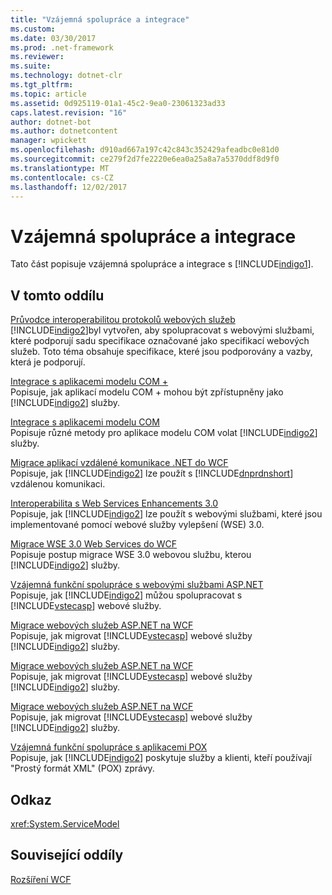 ```yaml
---
title: "Vzájemná spolupráce a integrace"
ms.custom: 
ms.date: 03/30/2017
ms.prod: .net-framework
ms.reviewer: 
ms.suite: 
ms.technology: dotnet-clr
ms.tgt_pltfrm: 
ms.topic: article
ms.assetid: 0d925119-01a1-45c2-9ea0-23061323ad33
caps.latest.revision: "16"
author: dotnet-bot
ms.author: dotnetcontent
manager: wpickett
ms.openlocfilehash: d910ad667a197c42c843c352429afeadbc0e81d0
ms.sourcegitcommit: ce279f2d7fe2220e6ea0a25a8a7a5370ddf8d9f0
ms.translationtype: MT
ms.contentlocale: cs-CZ
ms.lasthandoff: 12/02/2017
---
```

# <a name="interoperability-and-integration"></a>Vzájemná spolupráce a integrace
Tato část popisuje vzájemná spolupráce a integrace s [!INCLUDE[indigo1](../../../../includes/indigo1-md.md)].  
  
## <a name="in-this-section"></a>V tomto oddílu  
 [Průvodce interoperabilitou protokolů webových služeb](../../../../docs/framework/wcf/feature-details/web-services-protocols-interoperability-guide.md)  
 [!INCLUDE[indigo2](../../../../includes/indigo2-md.md)]byl vytvořen, aby spolupracovat s webovými službami, které podporují sadu specifikace označované jako specifikací webových služeb. Toto téma obsahuje specifikace, které jsou podporovány a vazby, která je podporují.  
  
 [Integrace s aplikacemi modelu COM +](../../../../docs/framework/wcf/feature-details/integrating-with-com-plus-applications.md)  
 Popisuje, jak aplikací modelu COM + mohou být zpřístupněny jako [!INCLUDE[indigo2](../../../../includes/indigo2-md.md)] služby.  
  
 [Integrace s aplikacemi modelu COM](../../../../docs/framework/wcf/feature-details/integrating-with-com-applications.md)  
 Popisuje různé metody pro aplikace modelu COM volat [!INCLUDE[indigo2](../../../../includes/indigo2-md.md)] služby.  
  
 [Migrace aplikací vzdálené komunikace .NET do WCF](../../../../docs/framework/wcf/feature-details/migrating-net-remoting-applications-to-wcf.md)  
 Popisuje, jak [!INCLUDE[indigo2](../../../../includes/indigo2-md.md)] lze použít s [!INCLUDE[dnprdnshort](../../../../includes/dnprdnshort-md.md)] vzdálenou komunikaci.  
  
 [Interoperabilita s Web Services Enhancements 3.0](../../../../docs/framework/wcf/feature-details/interoperability-with-web-services-enhancements-3-0.md)  
 Popisuje, jak [!INCLUDE[indigo2](../../../../includes/indigo2-md.md)] lze použít s webovými službami, které jsou implementované pomocí webové služby vylepšení (WSE) 3.0.  
  
 [Migrace WSE 3.0 Web Services do WCF](../../../../docs/framework/wcf/feature-details/migrating-wse-3-0-web-services-to-wcf.md)  
 Popisuje postup migrace WSE 3.0 webovou službu, kterou [!INCLUDE[indigo2](../../../../includes/indigo2-md.md)] služby.  
  
 [Vzájemná funkční spolupráce s webovými službami ASP.NET](../../../../docs/framework/wcf/feature-details/interop-with-aspnet-web-services.md)  
 Popisuje, jak [!INCLUDE[indigo2](../../../../includes/indigo2-md.md)] můžou spolupracovat s [!INCLUDE[vstecasp](../../../../includes/vstecasp-md.md)] webové služby.  
  
 [Migrace webových služeb ASP.NET na WCF](../../../../docs/framework/wcf/feature-details/migrating-aspnet-web-services-to-wcf.md)  
 Popisuje, jak migrovat [!INCLUDE[vstecasp](../../../../includes/vstecasp-md.md)] webové služby [!INCLUDE[indigo2](../../../../includes/indigo2-md.md)] služby.  
  
 [Migrace webových služeb ASP.NET na WCF](../../../../docs/framework/wcf/feature-details/migrating-aspnet-web-services-to-wcf.md)  
 Popisuje, jak migrovat [!INCLUDE[vstecasp](../../../../includes/vstecasp-md.md)] webové služby [!INCLUDE[indigo2](../../../../includes/indigo2-md.md)] služby.  
  
 [Migrace webových služeb ASP.NET na WCF](../../../../docs/framework/wcf/feature-details/migrating-aspnet-web-services-to-wcf.md)  
 Popisuje, jak migrovat [!INCLUDE[vstecasp](../../../../includes/vstecasp-md.md)] webové služby [!INCLUDE[indigo2](../../../../includes/indigo2-md.md)] služby.  
  
 [Vzájemná funkční spolupráce s aplikacemi POX](../../../../docs/framework/wcf/feature-details/interoperability-with-pox-applications.md)  
 Popisuje, jak [!INCLUDE[indigo2](../../../../includes/indigo2-md.md)] poskytuje služby a klienti, kteří používají "Prostý formát XML" (POX) zprávy.  
  
## <a name="reference"></a>Odkaz  
 <xref:System.ServiceModel>  
  
## <a name="related-sections"></a>Související oddíly  
 [Rozšíření WCF](../../../../docs/framework/wcf/extending/extending-wcf.md)
